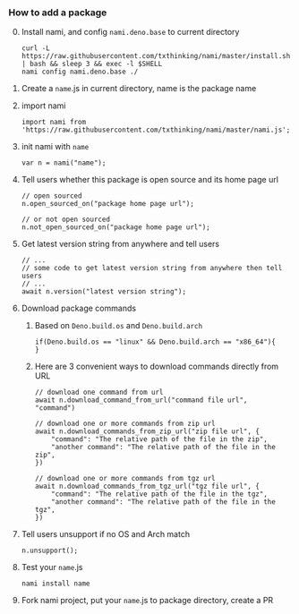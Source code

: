 ### How to add a package

0. Install nami, and config `nami.deno.base` to current directory

    ```
    curl -L https://raw.githubusercontent.com/txthinking/nami/master/install.sh | bash && sleep 3 && exec -l $SHELL
    nami config nami.deno.base ./
    ```

1. Create a `name`.js in current directory, name is the package name
2. import nami
    ```
    import nami from 'https://raw.githubusercontent.com/txthinking/nami/master/nami.js';
    ```
3. init nami with `name`
    ```
    var n = nami("name");
    ```
4. Tell users whether this package is open source and its home page url
    ```
    // open sourced
    n.open_sourced_on("package home page url");

    // or not open sourced
    n.not_open_sourced_on("package home page url");
    ```
5. Get latest version string from anywhere and tell users

    ```
    // ...
    // some code to get latest version string from anywhere then tell users
    // ...
    await n.version("latest version string");
    ```
6. Download package commands

    1. Based on `Deno.build.os` and `Deno.build.arch`
        ```
        if(Deno.build.os == "linux" && Deno.build.arch == "x86_64"){
        }
        ```
    2. Here are 3 convenient ways to download commands directly from URL
        ```
        // download one command from url
        await n.download_command_from_url("command file url", "command")

        // download one or more commands from zip url
        await n.download_commands_from_zip_url("zip file url", {
            "command": "The relative path of the file in the zip",
            "another command": "The relative path of the file in the zip",
        })

        // download one or more commands from tgz url
        await n.download_commands_from_tgz_url("tgz file url", {
            "command": "The relative path of the file in the tgz",
            "another command": "The relative path of the file in the tgz",
        })
        ```
7. Tell users unsupport if no OS and Arch match
    ```
    n.unsupport();
    ```
8. Test your `name`.js
    ```
    nami install name
    ```
9. Fork nami project, put your `name`.js to package directory, create a PR

